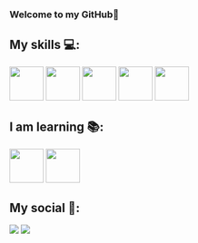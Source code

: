 ### Welcome to my GitHub👋<br />
## My skills :computer::
<img src="https://cdn.jsdelivr.net/gh/devicons/devicon/icons/python/python-original.svg" hight="60" width="60"/>  <img src="https://cdn.jsdelivr.net/gh/devicons/devicon/icons/c/c-plain.svg" hight="60" width="60"/>  <img src="https://cdn.jsdelivr.net/gh/devicons/devicon/icons/mysql/mysql-original-wordmark.svg" hight="60" width="60"/> <img src="https://cdn.jsdelivr.net/gh/devicons/devicon/icons/html5/html5-original.svg" hight="60" width="60"/>  <img src="https://cdn.jsdelivr.net/gh/devicons/devicon/icons/css3/css3-original.svg" hight="60" width="60"/>

## I am learning :books::
<img src="https://cdn.jsdelivr.net/gh/devicons/devicon/icons/javascript/javascript-original.svg" hight="60" width="60"/>  <img src="https://cdn.jsdelivr.net/gh/devicons/devicon/icons/java/java-plain.svg" hight="60" width="60"/>

## My social :iphone::
<a href="https://www.linkedin.com/in/joao-pedro-klemar/"><img src="https://img.shields.io/badge/LinkedIn-0077B5?style=for-the-badge&logo=linkedin&logoColor=white"></a>  <a href="https://stackoverflow.com/users/22291462/joão-pedro-klemar-covos"><img src="https://img.shields.io/badge/Stack_Overflow-FE7A16?style=for-the-badge&logo=stack-overflow&logoColor=white"></a>
